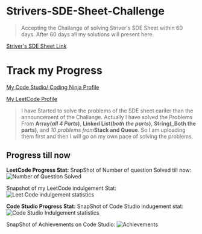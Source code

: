 # Strivers-SDE-Sheet-Challenge
> Accepting the Challange of solving Striver's SDE Sheet within 60 days. After 60 days all my solutions will present here.

[Striver's SDE Sheet Link](https://takeuforward.org/interviews/strivers-sde-sheet-top-coding-interview-problems/)

# Track my Progress
[My Code Studio/ Coding Ninja Profile](https://www.codingninjas.com/codestudio/profile/a3781d39-6fcd-43c2-86ba-d1a53645d7c4)

[My LeetCode Profile](https://leetcode.com/Sudip_Mahato/)

> I have Started to solve the problems of the SDE sheet eariler than the announcement of the Challange.
> Actually I have solved the Problems From **Array(_all 4 Parts_)**, **Linked List(_both the parts_)**, **String(_Both the parts)**, and _10 problems from_**Stack and Queue**.
> So I am uploading them first and then I will go on my own pace of solving the problems.

## Progress till now

**LeetCode Progress Stat:**
SnapShot of Number of question Solved till now:
![Number of Question Solved](https://github.com/sudipmahato432/Strivers-SDE-Sheet-Challenge/assets/80632874/f0fafcdd-d835-4b5a-a0a0-d0e752ceba4e)

Snapshot of my LeetCode indulgement Stat:
![Leet Code indulgement statistics](https://github.com/sudipmahato432/Strivers-SDE-Sheet-Challenge/assets/80632874/00c4c488-1c8d-4f30-a2a7-908dfe09b81a)

**Code Studio Progress Stat:**
SnapShot of Code Studio indugement stat:
![Code Studio Indulgement statistics](https://github.com/sudipmahato432/Strivers-SDE-Sheet-Challenge/assets/80632874/29a8bdb0-b1ac-4053-a3a1-8aceb21674b7)

SnapShot of Achievements on Code Studio:
![Achievements](https://github.com/sudipmahato432/Strivers-SDE-Sheet-Challenge/assets/80632874/3c1fa56e-cb9b-486e-9c9e-9d8496567b03)

